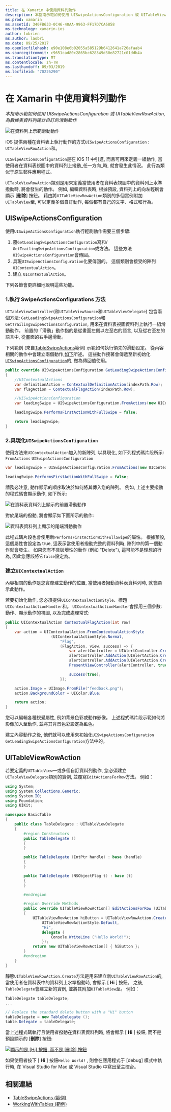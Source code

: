 ```yaml
---
title: 在 Xamarin 中使用資料列動作
description: 本指南示範如何使用 UISwipeActionsConfiguration 或 UITableViewRowAction, 為數據表資料列建立自訂的滑動動作
ms.prod: xamarin
ms.assetid: 340FB633-0C46-40AA-9963-FF17D7CA6858
ms.technology: xamarin-ios
author: lobrien
ms.author: laobri
ms.date: 09/25/2017
ms.openlocfilehash: e90e108e6b02055a585129b6412641a726afaab4
ms.sourcegitcommit: c9651cad80c2865bc628349d30e82721c01ddb4a
ms.translationtype: MT
ms.contentlocale: zh-TW
ms.lasthandoff: 09/03/2019
ms.locfileid: "70226290"
---
```

# <a name="working-with-row-actions-in-xamarinios"></a>在 Xamarin 中使用資料列動作

_本指南示範如何使用 UISwipeActionsConfiguration 或 UITableViewRowAction, 為數據表資料列建立自訂的滑動動作_

![在資料列上示範滑動動作](row-action-images/action02.png)

iOS 提供兩種在資料表上執行動作的方式`UISwipeActionsConfiguration` : `UITableViewRowAction`和。

`UISwipeActionsConfiguration`是在 iOS 11 中引進, 而且可用來定義一組動作, 當使用者在資料表視圖中的資料列上撥動_任一方向_時, 就會發生此情況。 此行為類似于原生郵件應用程式。

`UITableViewRowAction`類別是用來定義當使用者在資料表視圖中的資料列上水準撥動時, 將會發生的動作。
例如, 編輯資料表時, 根據預設, 資料列上的向左輕刷會顯示 [**刪除**] 按鈕。 藉由將`UITableViewRowAction`類別的多個實例附加`UITableView`至, 可以定義多個自訂動作, 每個都有自己的文字、格式和行為。


## <a name="uiswipeactionsconfiguration"></a>UISwipeActionsConfiguration

使用`UISwipeActionsConfiguration`執行輕刷動作需要三個步驟:

1. 覆`GetLeadingSwipeActionsConfiguration`寫和/ `GetTrailingSwipeActionsConfiguration`或方法。 這些方法`UISwipeActionsConfiguration`會傳回。
2. 具現`UISwipeActionsConfiguration`化要傳回的。 這個類別會接受的陣列`UIContextualAction`。
3. 建立 `UIContextualAction`。

下列各節會更詳細地說明這些功能。

### <a name="1-implementing-the-swipeactionsconfigurations-methods"></a>1.執行 SwipeActionsConfigurations 方法

`UITableViewController`(和`UITableViewSource`和`UITableViewDelegate`) 包含兩個方法: `GetLeadingSwipeActionsConfiguration`和`GetTrailingSwipeActionsConfiguration`, 用來在資料表視圖資料列上執行一組滑動動作。 前置的「滑動」動作指的是從畫面左側以左至右的語言, 以及從右至左的語言中, 從畫面的右手邊滑動。

下列範例 (來自[TableSwipeActions](https://docs.microsoft.com/samples/xamarin/ios-samples/tableswipeactions)範例) 示範如何執行領先的滑動設定。 從內容相關的動作中會建立兩個動作,[如下](#create-uicontextualaction)所述。 這些動作接著會傳遞至新初始化[`UISwipeActionsConfiguration`](#create-uiswipeactionsconfigurations)的, 做為傳回值使用。


```csharp
public override UISwipeActionsConfiguration GetLeadingSwipeActionsConfiguration(UITableView tableView, NSIndexPath indexPath)
{
    //UIContextualActions
    var definitionAction = ContextualDefinitionAction(indexPath.Row);
    var flagAction = ContextualFlagAction(indexPath.Row);

    //UISwipeActionsConfiguration
    var leadingSwipe = UISwipeActionsConfiguration.FromActions(new UIContextualAction[] { flagAction, definitionAction });

    leadingSwipe.PerformsFirstActionWithFullSwipe = false;

    return leadingSwipe;
}
```

<a name="create-uiswipeactionsconfigurations" />

### <a name="2-instantiate-a-uiswipeactionsconfiguration"></a>2.具現化`UISwipeActionsConfiguration`

使用方法來`UIContextualAction`加入的新陣列, 以具現化, 如下列程式碼片段所示: `FromActions` `UISwipeActionsConfiguration`

```csharp
var leadingSwipe = UISwipeActionsConfiguration.FromActions(new UIContextualAction[] { flagAction, definitionAction })

leadingSwipe.PerformsFirstActionWithFullSwipe = false;
```

請務必注意, 動作顯示的順序取決於如何將其傳入您的陣列。 例如, 上述主要撥動的程式碼會顯示動作, 如下所示:

![在資料表資料列上顯示的前置滑動動作](row-action-images/action03.png)

對於尾端的撥動, 將會顯示如下圖所示的動作:

![資料表資料列上顯示的尾端滑動動作](row-action-images/action04.png)

此程式碼片段也會使用新`PerformsFirstActionWithFullSwipe`的屬性。 根據預設, 這個屬性會設定為 true, 這表示當使用者撥動完整的資料列時, 陣列中的第一個動作就會發生。 如果您有不具破壞性的動作 (例如 "Delete"), 這可能不是理想的行為, 因此您應該將它`false`設定為。

<a name="create-uicontextualaction" />

### <a name="create-a-uicontextualaction"></a>建立`UIContextualAction`

內容相關的動作是您實際建立動作的位置, 當使用者撥動資料表資料列時, 就會顯示此動作。

若要初始化動作, 您必須提供`UIContextualActionStyle`、標題`UIContextualActionHandler`和。 `UIContextualActionHandler`會採用三個參數: 動作、顯示動作的視圖, 以及完成處理常式:

```csharp
public UIContextualAction ContextualFlagAction(int row)
{
    var action = UIContextualAction.FromContextualActionStyle
                    (UIContextualActionStyle.Normal,
                        "Flag",
                        (FlagAction, view, success) => {
                            var alertController = UIAlertController.Create($"Report {words[row]}?", "", UIAlertControllerStyle.Alert);
                            alertController.AddAction(UIAlertAction.Create("Cancel", UIAlertActionStyle.Cancel, null));
                            alertController.AddAction(UIAlertAction.Create("Yes", UIAlertActionStyle.Destructive, null));
                            PresentViewController(alertController, true, null);

                            success(true);
                        });

    action.Image = UIImage.FromFile("feedback.png");
    action.BackgroundColor = UIColor.Blue;

    return action;
}
```

您可以編輯各種視覺屬性, 例如背景色彩或動作影像。 上述程式碼片段示範如何將影像加入至動作, 並將其背景色彩設定為藍色。

建立內容動作之後, 他們就可以使用來初始化`UISwipeActionsConfiguration` `GetLeadingSwipeActionsConfiguration`方法中的。

## <a name="uitableviewrowaction"></a>UITableViewRowAction

若要定義的`UITableView`一或多個自訂資料列動作, 您必須建立`UITableViewDelegate`類別的實例, 並覆寫`EditActionsForRow`方法。 例如：

```csharp
using System;
using System.Collections.Generic;
using System.IO;
using Foundation;
using UIKit;

namespace BasicTable
{
    public class TableDelegate : UITableViewDelegate
    {
        #region Constructors
        public TableDelegate ()
        {
        }

        public TableDelegate (IntPtr handle) : base (handle)
        {
        }

        public TableDelegate (NSObjectFlag t) : base (t)
        {
        }

        #endregion

        #region Override Methods
        public override UITableViewRowAction[] EditActionsForRow (UITableView tableView, NSIndexPath indexPath)
        {
            UITableViewRowAction hiButton = UITableViewRowAction.Create (
                UITableViewRowActionStyle.Default,
                "Hi",
                delegate {
                    Console.WriteLine ("Hello World!");
                });
            return new UITableViewRowAction[] { hiButton };
        }
        #endregion
    }
}
```

靜態`UITableViewRowAction.Create`方法是用來建立新`UITableViewRowAction`的, 當使用者在資料表中的資料列上水準撥動時, 會顯示 [ **Hi** ] 按鈕。 之後, `TableDelegate`會建立新的實例, 並將其附加`UITableView`至。 例如：

```csharp
TableDelegate tableDelegate;
...

// Replace the standard delete button with a "Hi" button
tableDelegate = new TableDelegate ();
table.Delegate = tableDelegate;

```

當上述程式碼執行且使用者撥動在資料表資料列時, 將會顯示 [ **Hi** ] 按鈕, 而不是預設顯示的 [**刪除**] 按鈕:

[![](row-action-images/action01.png "顯示的是 [Hi] 按鈕, 而不是 [刪除] 按鈕")](row-action-images/action01.png#lightbox)

如果使用者按下 [ **Hi** ] 按鈕`Hello World!` , 則會在應用程式于 [debug] 模式中執行時, 在 Visual Studio for Mac 或 Visual Studio 中寫出至主控台。



## <a name="related-links"></a>相關連結

- [TableSwipeActions (範例)](https://docs.microsoft.com/samples/xamarin/ios-samples/tableswipeactions)
- [WorkingWithTables (範例)](https://docs.microsoft.com/samples/xamarin/ios-samples/workingwithtables)
